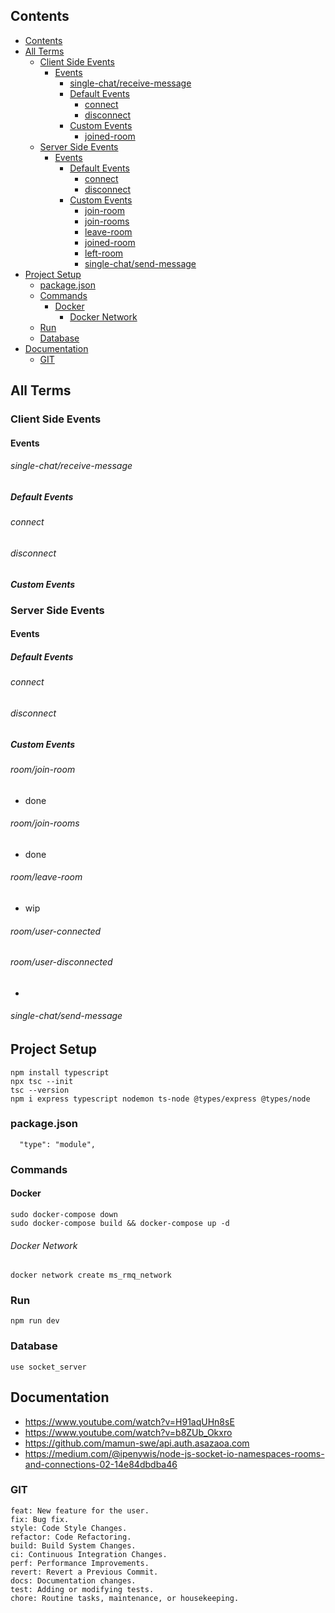 
## Contents
- [Contents](#contents)
- [All Terms](#all-terms)
  - [Client Side Events](#client-side-events)
    - [Events](#events)
        - [single-chat/receive-message](#single-chatreceive-message)
      - [Default Events](#default-events)
        - [connect](#connect)
        - [disconnect](#disconnect)
      - [Custom Events](#custom-events)
        - [joined-room](#joined-room)
  - [Server Side Events](#server-side-events)
    - [Events](#events-1)
      - [Default Events](#default-events-1)
        - [connect](#connect-1)
        - [disconnect](#disconnect-1)
      - [Custom Events](#custom-events-1)
        - [join-room](#join-room)
        - [join-rooms](#join-rooms)
        - [leave-room](#leave-room)
        - [joined-room](#joined-room-1)
        - [left-room](#left-room)
        - [single-chat/send-message](#single-chatsend-message)
- [Project Setup](#project-setup)
  - [package.json](#packagejson)
  - [Commands](#commands)
    - [Docker](#docker)
        - [Docker Network](#docker-network)
  - [Run](#run)
  - [Database](#database)
- [Documentation](#documentation)
  - [GIT](#git)



## All Terms
### Client Side Events
#### Events
###### single-chat/receive-message
##### Default Events
###### connect
###### disconnect
##### Custom Events


### Server Side Events
#### Events
##### Default Events
###### connect
###### disconnect
##### Custom Events
###### room/join-room
- done
###### room/join-rooms
- done
###### room/leave-room
- wip
###### room/user-connected
###### room/user-disconnected
- 
###### single-chat/send-message


## Project Setup
```
npm install typescript
npx tsc --init
tsc --version
npm i express typescript nodemon ts-node @types/express @types/node
```
### package.json
```
  "type": "module",
```

### Commands 

#### Docker
```
sudo docker-compose down
sudo docker-compose build && docker-compose up -d
```

###### Docker Network 
```
docker network create ms_rmq_network
```

### Run 
```
npm run dev
```


### Database
```
use socket_server

```


## Documentation
- https://www.youtube.com/watch?v=H91aqUHn8sE 
- https://www.youtube.com/watch?v=b8ZUb_Okxro
- https://github.com/mamun-swe/api.auth.asazaoa.com
- https://medium.com/@ipenywis/node-js-socket-io-namespaces-rooms-and-connections-02-14e84dbdba46


### GIT
```
feat: New feature for the user.
fix: Bug fix.
style: Code Style Changes.
refactor: Code Refactoring.
build: Build System Changes.
ci: Continuous Integration Changes.
perf: Performance Improvements.
revert: Revert a Previous Commit.
docs: Documentation changes.
test: Adding or modifying tests.
chore: Routine tasks, maintenance, or housekeeping.